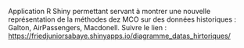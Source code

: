 Application R Shiny permettant servant à montrer une nouvelle représentation de la méthodes dez MCO sur des données historiques : Galton, AirPassengers, Macdonell.
Suivre le lien : https://friedjuniorsabaye.shinyapps.io/diagramme_datas_hirtoriques/
